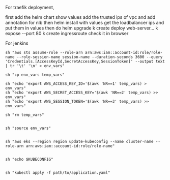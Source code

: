 For traefik deployment,

first add the helm chart
show values
add the trusted ips of vpc and add annotation for nlb
then helm install with values
get the loadbalancer ips and put them in values then do helm upgrade
k create deploy web-server...
k expose --port 80
k create ingressroute
check it in browser


For jenkins

```
sh "aws sts assume-role --role-arn arn:aws:iam::account-id:role/role-name --role-session-name session-name --duration-seconds 3600 --query 'Credentials.[AccessKeyId,SecretAccessKey,SessionToken]' --output text | tr '\t' '\n' > env_vars"

sh "cp env_vars temp_vars"

sh "echo 'export AWS_ACCESS_KEY_ID='$(awk 'NR==1' temp_vars) > env_vars"
sh "echo 'export AWS_SECRET_ACCESS_KEY='$(awk 'NR==2' temp_vars) >> env_vars"
sh "echo 'export AWS_SESSION_TOKEN='$(awk 'NR==3' temp_vars) >> env_vars"

sh "rm temp_vars"


sh "source env_vars"


sh "aws eks --region region update-kubeconfig --name cluster-name --role-arn arn:aws:iam::account-id:role/role-name"


sh "echo $KUBECONFIG"


sh "kubectl apply -f path/to/application.yaml"

```
